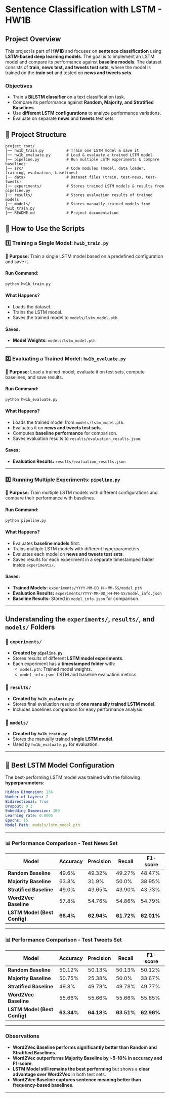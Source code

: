 # **Sentence Classification with LSTM - HW1B**

## **Project Overview**
This project is part of **HW1B** and focuses on **sentence classification** using **LSTM-based deep learning models**. The goal is to implement an LSTM model and compare its performance against **baseline models**. The dataset consists of **train, news test, and tweets test sets**, where the model is trained on the **train set** and tested on **news and tweets sets**.

### **Objectives**
- Train a **BiLSTM classifier** on a text classification task.
- Compare its performance against **Random, Majority, and Stratified Baselines**.
- Use **different LSTM configurations** to analyze performance variations.
- Evaluate on separate **news** and **tweets** test sets.

## **📂 Project Structure**
```
project_root/
│── hw1b_train.py          # Train one LSTM model & save it
│── hw1b_evaluate.py       # Load & evaluate a trained LSTM model
│── pipeline.py            # Run multiple LSTM experiments & compare baselines
│── src/                   # Code modules (model, data loader, training, evaluation, baselines)
│── data/                  # Dataset files (train, test-news, test-tweets)
│── experiments/           # Stores trained LSTM models & results from pipeline.py
│── results/               # Stores evaluation results of trained models
│── models/                # Stores manually trained models from hw1b_train.py
│── README.md              # Project documentation
```

## **📜 How to Use the Scripts**

### **1️⃣ Training a Single Model: `hw1b_train.py`**
📌 **Purpose:** Train a single LSTM model based on a predefined configuration and save it.

#### **Run Command:**
```bash
python hw1b_train.py
```
#### **What Happens?**
- Loads the dataset.
- Trains the LSTM model.
- Saves the trained model to `models/lstm_model.pth`.

#### **Saves:**
- **Model Weights:** `models/lstm_model.pth`

---

### **2️⃣ Evaluating a Trained Model: `hw1b_evaluate.py`**
📌 **Purpose:** Load a trained model, evaluate it on test sets, compute baselines, and save results.

#### **Run Command:**
```bash
python hw1b_evaluate.py
```
#### **What Happens?**
- Loads the trained model from `models/lstm_model.pth`.
- Evaluates it on **news and tweets test sets**.
- Computes **baseline performance** for comparison.
- Saves evaluation results to `results/evaluation_results.json`.

#### **Saves:**
- **Evaluation Results:** `results/evaluation_results.json`

---

### **3️⃣ Running Multiple Experiments: `pipeline.py`**
📌 **Purpose:** Train multiple LSTM models with different configurations and compare their performance with baselines.

#### **Run Command:**
```bash
python pipeline.py
```
#### **What Happens?**
- Evaluates **baseline models** first.
- Trains multiple LSTM models with different hyperparameters.
- Evaluates each model on **news and tweets test sets**.
- Saves results for each experiment in a separate timestamped folder inside `experiments/`.

#### **Saves:**
- **Trained Models:** `experiments/YYYY-MM-DD_HH-MM-SS/model.pth`
- **Evaluation Results:** `experiments/YYYY-MM-DD_HH-MM-SS/model_info.json`
- **Baseline Results:** Stored in `model_info.json` for comparison.

---

## **Understanding the `experiments/`, `results/`, and `models/` Folders**

### **📂 `experiments/`**
- **Created by `pipeline.py`**
- Stores results of different **LSTM model experiments**.
- Each experiment has a **timestamped folder** with:
  - `model.pth`: Trained model weights.
  - `model_info.json`: LSTM and baseline evaluation metrics.

### **📂 `results/`**
- **Created by `hw1b_evaluate.py`**
- Stores final evaluation results of **one manually trained LSTM model**.
- Includes baselines comparison for easy performance analysis.

### **📂 `models/`**
- **Created by `hw1b_train.py`**
- Stores the manually trained **single LSTM model**.
- Used by `hw1b_evaluate.py` for evaluation.

---
## **📌 Best LSTM Model Configuration**
The best-performing LSTM model was trained with the following **hyperparameters**:

```yaml
Hidden Dimension: 256
Number of Layers: 2
Bidirectional: True
Dropout: 0.3
Embedding Dimension: 100
Learning rate: 0.0005
Epochs: 15
Model Path: models/lstm_model.pth
```

---
### **📊 Performance Comparison - Test News Set**
| **Model**             | **Accuracy** | **Precision** | **Recall** | **F1-score** |
|----------------------|------------|------------|------------|------------|
| **Random Baseline**  | 49.6%      | 49.32%     | 49.27%     | 48.47%     |
| **Majority Baseline** | 63.8%      | 31.9%      | 50.0%      | 38.95%     |
| **Stratified Baseline** | 49.0%   | 43.65%     | 43.90%     | 43.73%     |
| **Word2Vec Baseline** | 57.8%     | 54.76%     | 54.86%     | 54.79%     |
| **LSTM Model (Best Config)** | **66.4%** | **62.94%** | **61.72%** | **62.01%** |

---

### **📊 Performance Comparison - Test Tweets Set**
| **Model**             | **Accuracy** | **Precision** | **Recall** | **F1-score** |
|----------------------|------------|------------|------------|------------|
| **Random Baseline**  | 50.12%     | 50.13%     | 50.13%     | 50.12%     |
| **Majority Baseline** | 50.75%     | 25.38%     | 50.0%      | 33.67%     |
| **Stratified Baseline** | 49.8%  | 49.78%     | 49.78%     | 49.77%     |
| **Word2Vec Baseline** | 55.66%     | 55.66%     | 55.66%     | 55.65%     |
| **LSTM Model (Best Config)** | **63.34%** | **64.18%** | **63.51%** | **62.96%** |

---

### **Observations**
- **Word2Vec Baseline performs significantly better than Random and Stratified Baselines**.
- **Word2Vec outperforms Majority Baseline by ~5-10% in accuracy and F1-score**.
- **LSTM Model still remains the best performing** but shows a **clear advantage over Word2Vec** in both test sets.
- **Word2Vec Baseline captures sentence meaning better than frequency-based baselines**.

---

